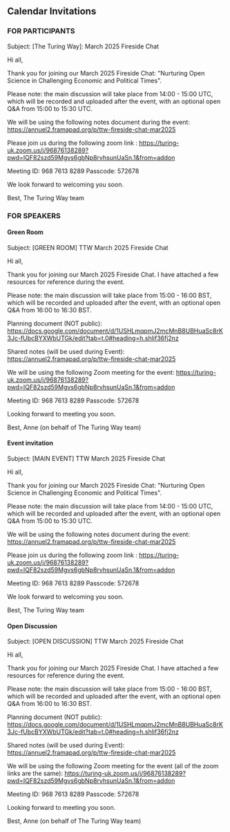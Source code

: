 ## Calendar Invitations

### FOR PARTICIPANTS

Subject: [The Turing Way]: March 2025 Fireside Chat

Hi all,
 
Thank you for joining our March 2025 Fireside Chat: "Nurturing Open Science in Challenging Economic and Political Times".
 
Please note: the main discussion will take place from 14:00 - 15:00 UTC, which will be recorded and uploaded after the event, with an optional open Q&A from 15:00 to 15:30 UTC.
 
We will be using the following notes document during the event: https://annuel2.framapad.org/p/ttw-fireside-chat-mar2025
 
Please join us during the following zoom link :
https://turing-uk.zoom.us/j/96876138289?pwd=IQF82szd59Mgvs6gbNp8rvhsunUaSn.1&from=addon
 
Meeting ID: 968 7613 8289
Passcode: 572678
 
We look forward to welcoming you soon.
 
Best,
The Turing Way team


### FOR SPEAKERS

#### Green Room 

Subject: [GREEN ROOM] TTW March 2025 Fireside Chat

Hi all,

Thank you for joining our March 2025 Fireside Chat. I have attached a few resources for reference during the event.

Please note: the main discussion will take place from 15:00 - 16:00 BST, which will be recorded and uploaded after the event, with an optional open Q&A from 16:00 to 16:30 BST.

Planning document (NOT public): https://docs.google.com/document/d/1USHLmqpmJ2mcMnB8UBHuaSc8rK3Jc-fUbcBYXWbUTGk/edit?tab=t.0#heading=h.shlif36fj2nz

Shared notes (will be used during Event): https://annuel2.framapad.org/p/ttw-fireside-chat-mar2025

We will be using the following Zoom meeting for the event:
https://turing-uk.zoom.us/j/96876138289?pwd=IQF82szd59Mgvs6gbNp8rvhsunUaSn.1&from=addon

Meeting ID: 968 7613 8289
Passcode: 572678

Looking forward to meeting you soon.

Best,
Anne (on behalf of The Turing Way team)

#### Event invitation

Subject: [MAIN EVENT] TTW March 2025 Fireside Chat

Hi all,
 
Thank you for joining our March 2025 Fireside Chat: "Nurturing Open Science in Challenging Economic and Political Times".
 
Please note: the main discussion will take place from 14:00 - 15:00 UTC, which will be recorded and uploaded after the event, with an optional open Q&A from 15:00 to 15:30 UTC.
 
We will be using the following notes document during the event: https://annuel2.framapad.org/p/ttw-fireside-chat-mar2025
 
Please join us during the following zoom link :
https://turing-uk.zoom.us/j/96876138289?pwd=IQF82szd59Mgvs6gbNp8rvhsunUaSn.1&from=addon
 
Meeting ID: 968 7613 8289
Passcode: 572678
 
We look forward to welcoming you soon.
 
Best,
The Turing Way team

#### Open Discussion

Subject: [OPEN DISCUSSION] TTW March 2025 Fireside Chat

Hi all,
 
Thank you for joining our March 2025 Fireside Chat. I have attached a few resources for reference during the event.
 
Please note: the main discussion will take place from 15:00 - 16:00 BST, which will be recorded and uploaded after the event, with an optional open Q&A from 16:00 to 16:30 BST.
 
Planning document (NOT public): https://docs.google.com/document/d/1USHLmqpmJ2mcMnB8UBHuaSc8rK3Jc-fUbcBYXWbUTGk/edit?tab=t.0#heading=h.shlif36fj2nz
 
Shared notes (will be used during Event): https://annuel2.framapad.org/p/ttw-fireside-chat-mar2025
 
We will be using the following Zoom meeting for the event (all of the zoom links are the same):
https://turing-uk.zoom.us/j/96876138289?pwd=IQF82szd59Mgvs6gbNp8rvhsunUaSn.1&from=addon
 
Meeting ID: 968 7613 8289
Passcode: 572678
 
Looking forward to meeting you soon. 
 
Best,
Anne (on behalf of The Turing Way team)
 
 
 